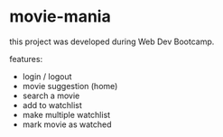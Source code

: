 # movie-mania

this project was developed during Web Dev Bootcamp.

features:
- login / logout
- movie suggestion (home)
- search a movie
- add to watchlist
- make multiple watchlist
- mark movie as watched
